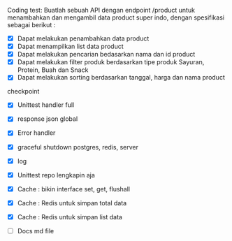 Coding test:
Buatlah sebuah API dengan endpoint /product untuk menambahkan dan mengambil data product super
indo, dengan spesifikasi sebagai berikut :

- [x] Dapat melakukan penambahkan data product
- [x] Dapat menampilkan list data product
- [x] Dapat melakukan pencarian bedasarkan nama dan id product
- [x] Dapat melakukan filter produk berdasarkan tipe produk Sayuran, Protein, Buah dan Snack
- [x] Dapat melakukan sorting berdasarkan tanggal, harga dan nama product

checkpoint

- [x] Unittest handler full
- [x] response json global
- [x] Error handler
- [x] graceful shutdown postgres, redis, server
- [x] log
- [x] Unittest repo lengkapin aja
- [x] Cache : bikin interface set, get, flushall
- [x] Cache : Redis untuk simpan total data
- [x] Cache : Redis untuk simpan list data

- [ ] Docs md file
